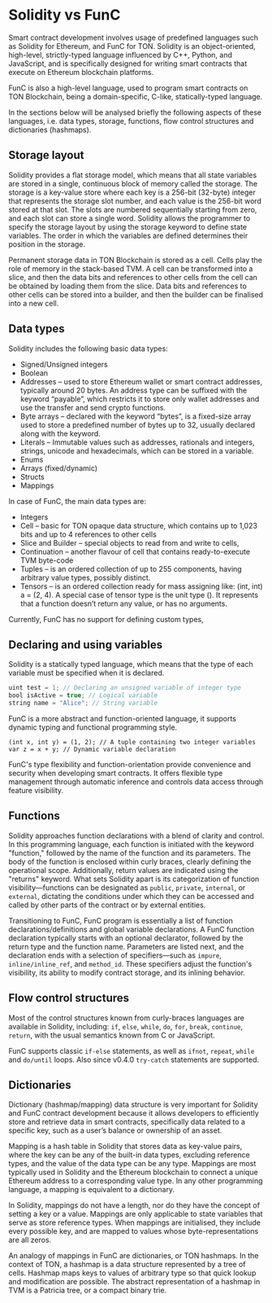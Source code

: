 # Solidity vs FunC

Smart contract development involves usage of predefined languages such as Solidity for Ethereum, and FunC for TON.
Solidity is an object-oriented, high-level, strictly-typed language influenced by C++, Python, and JavaScript, and is specifically designed for writing smart contracts that execute on Ethereum blockchain platforms.

FunC is also a high-level language, used to program smart contracts on TON Blockchain, being a domain-specific, C-like, statically-typed language.

In the sections below will be analysed briefly the following aspects of these languages, i.e. data types, storage, functions, flow control structures and dictionaries (hashmaps).

## Storage layout

Solidity provides a flat storage model, which means that all state variables are stored in a single, continuous block of memory called the storage. The storage is a key-value store where each key is a 256-bit (32-byte) integer that represents the storage slot number, and each value is the 256-bit word stored at that slot. The slots are numbered sequentially starting from zero, and each slot can store a single word. Solidity allows the programmer to specify the storage layout by using the storage keyword to define state variables. The order in which the variables are defined determines their position in the storage.

Permanent storage data in TON Blockchain is stored as a cell. Cells play the role of memory in the stack-based TVM. A cell can be transformed into a slice, and then the data bits and references to other cells from the cell can be obtained by loading them from the slice. Data bits and references to other cells can be stored into a builder, and then the builder can be finalised into a new cell.

## Data types

Solidity includes the following basic data types:
- Signed/Unsigned integers
- Boolean
- Addresses – used to store Ethereum wallet or smart contract addresses, typically around 20 bytes. An address type can be suffixed with the keyword “payable”, which restricts it to store only wallet addresses and use the transfer and send crypto functions.
- Byte arrays – declared with the keyword “bytes”, is a fixed-size array used to store a predefined number of bytes up to 32, usually declared along with the keyword.
- Literals – Immutable values such as addresses, rationals and integers, strings, unicode and hexadecimals, which can be stored in a variable.
- Enums
- Arrays (fixed/dynamic)
- Structs
- Mappings


In case of FunC, the main data types are:
- Integers
- Cell – basic for TON opaque data structure, which contains up to 1,023 bits and up to 4 references to other cells
- Slice and Builder – special objects to read from and write to cells,
- Continuation – another flavour of cell that contains ready-to-execute TVM byte-code
- Tuples – is an ordered collection of up to 255 components, having arbitrary value types, possibly distinct.
- Tensors – is an ordered collection ready for mass assigning like: (int, int) a = (2, 4). A special case of tensor type is the unit type (). It represents that a function doesn’t return any value, or has no arguments.

Currently, FunC has no support for defining custom types,

## Declaring and using variables

Solidity is a statically typed language, which means that the type of each variable must be specified when it is declared.

```js
uint test = 1; // Declaring an unsigned variable of integer type
bool isActive = true; // Logical variable
string name = "Alice"; // String variable
```

FunC is a more abstract and function-oriented language, it supports dynamic typing and functional programming style.

```func
(int x, int y) = (1, 2); // A tuple containing two integer variables
var z = x + y; // Dynamic variable declaration 
```

FunC's type flexibility and function-orientation provide convenience and security when developing smart contracts. It offers flexible type management through automatic inference and controls data access through feature visibility.

## Functions

Solidity approaches function declarations with a blend of clarity and control. In this programming language, each function is initiated with the keyword "function," followed by the name of the function and its parameters. The body of the function is enclosed within curly braces, clearly defining the operational scope. Additionally, return values are indicated using the "returns" keyword. What sets Solidity apart is its categorization of function visibility—functions can be designated as `public`, `private`, `internal`, or `external`, dictating the conditions under which they can be accessed and called by other parts of the contract or by external entities.

Transitioning to FunC, FunC program is essentially a list of function declarations/definitions and global variable declarations. A FunC function declaration typically starts with an optional declarator, followed by the return type and the function name. Parameters are listed next, and the declaration ends with a selection of specifiers—such as `impure`, `inline/inline_ref`, and `method_id`. These specifiers adjust the function's visibility, its ability to modify contract storage, and its inlining behavior.

## Flow control structures

Most of the control structures known from curly-braces languages are available in Solidity, including: `if`, `else`, `while`, `do`, `for`, `break`, `continue`, `return`, with the usual semantics known from C or JavaScript.

FunC supports classic `if-else` statements, as well as `ifnot`, `repeat`, `while` and `do/until` loops.  Also since v0.4.0 `try-catch` statements are supported.

## Dictionaries

Dictionary (hashmap/mapping) data structure is very important for Solidity and FunC contract development because it allows developers to efficiently store and retrieve data in smart contracts, specifically data related to a specific key, such as a user’s balance or ownership of an asset.

Mapping is a hash table in Solidity that stores data as key-value pairs, where the key can be any of the built-in data types, excluding reference types, and the value of the data type can be any type. Mappings are most typically used in Solidity and the Ethereum blockchain to connect a unique Ethereum address to a corresponding value type. In any other programming language, a mapping is equivalent to a dictionary.

In Solidity, mappings do not have a length, nor do they have the concept of setting a key or a value. Mappings are only applicable to state variables that serve as store reference types. When mappings are initialised, they include every possible key, and are mapped to values whose byte-representations are all zeros.

An analogy of mappings in FunC are dictionaries, or TON hashmaps. In the context of TON, a hashmap is a data structure represented by a tree of cells. Hashmap maps keys to values ​​of arbitrary type so that quick lookup and modification are possible. The abstract representation of a hashmap in TVM is a Patricia tree, or a compact binary trie.